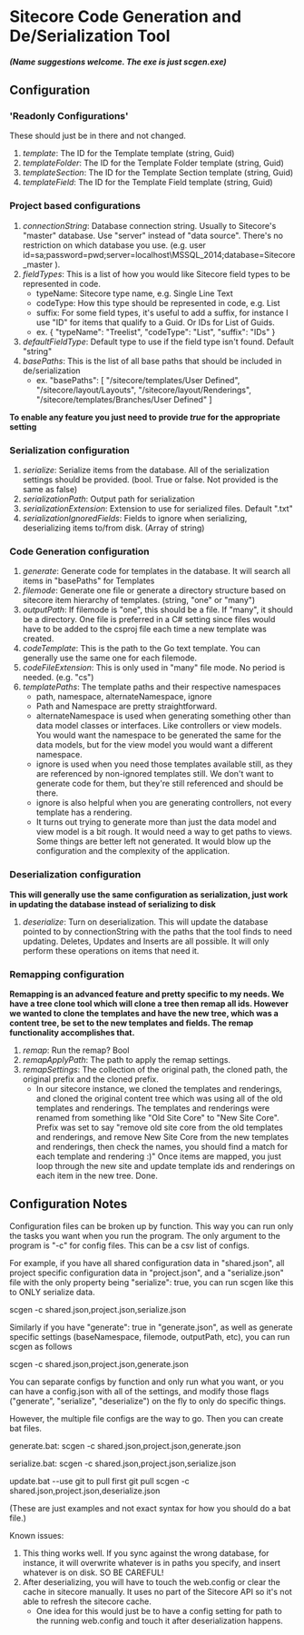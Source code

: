 # Sitecore Code Generation and De/Serialization Tool
##### (Name suggestions welcome. The exe is just scgen.exe)

## Configuration

### 'Readonly Configurations'
These should just be in there and not changed.
1. _template_:  The ID for the Template template (string, Guid)
2. _templateFolder_: The ID for the Template Folder template (string, Guid)
3. _templateSection_: The ID for the Template Section template (string, Guid)
4. _templateField_: The ID for the Template Field template (string, Guid)

### Project based configurations
1. _connectionString_: Database connection string. Usually to Sitecore's "master" database. Use "server" instead of "data source". There's no restriction on which database you use. (e.g. user id=sa;password=pwd;server=localhost\\MSSQL_2014;database=Sitecore_master ). 
2. _fieldTypes_: This is a list of how you would like Sitecore field types to be represented in code.
   * typeName: Sitecore type name, e.g. Single Line Text
   * codeType: How this type should be represented in code, e.g. List<Guid>
   * suffix: For some field types, it's useful to add a suffix, for instance I use "ID" for items that qualify to a Guid. Or IDs for List of Guids.
   * ex. { "typeName": "Treelist", "codeType": "List<Guid>", "suffix": "IDs" }
3. _defaultFieldType_: Default type to use if the field type isn't found. Default "string"
4. _basePaths_: This is the list of all base paths that should be included in de/serialization
   * ex. "basePaths": [ "/sitecore/templates/User Defined", "/sitecore/layout/Layouts", "/sitecore/layout/Renderings", "/sitecore/templates/Branches/User Defined" ]

**To enable any feature you just need to provide _true_ for the appropriate setting**

### Serialization configuration
1. _serialize_: Serialize items from the database. All of the serialization settings should be provided. (bool. True or false. Not provided is the same as false)
2. _serializationPath_: Output path for serialization
3. _serializationExtension_: Extension to use for serialized files. Default ".txt"
4. _serializationIgnoredFields_:  Fields to ignore when serializing, deserializing items to/from disk. (Array of string)


### Code Generation configuration
1. _generate_: Generate code for templates in the database. It will search all items in "basePaths" for Templates
2. _filemode_: Generate one file or generate a directory structure based on sitecore item hierarchy of templates. (string, "one" or "many")
3. _outputPath_: If filemode is "one", this should be a file. If "many", it should be a directory. One file is preferred in a C# setting since files would have to be added to the csproj file each time a new template was created.
4. _codeTemplate_: This is the path to the Go text template. You can generally use the same one for each filemode.
5. _codeFileExtension_: This is only used in "many" file mode. No period is needed. (e.g. "cs")
6. _templatePaths_: The template paths and their respective namespaces
   * path, namespace, alternateNamespace, ignore
   * Path and Namespace are pretty straightforward.
   * alternateNamespace is used when generating something other than data model classes or interfaces. Like controllers or view models. You would want the namespace to be generated the same for the data models, but for the view model you would want a different namespace.
   * ignore is used when you need those templates available still, as they are referenced by non-ignored templates still. We don't want to generate code for them, but they're still referenced and should be there.
   * ignore is also helpful when you are generating controllers, not every template has a rendering.
   * It turns out trying to generate more than just the data model and view model is a bit rough. It would need a way to get paths to views. Some things are better left not generated. It would blow up the configuration and the complexity of the application.

### Deserialization configuration
**This will generally use the same configuration as serialization, just work in updating the database instead of serializing to disk**
1. _deserialize_: Turn on deserialization. This will update the database pointed to by connectionString with the paths that the tool finds to need updating. Deletes, Updates and Inserts are all possible. It will only perform these operations on items that need it.

### Remapping configuration
**Remapping is an advanced feature and pretty specific to my needs. We have a tree clone tool which will clone a tree then remap all ids. However we wanted to clone the templates and have the new tree, which was a content tree, be set to the new templates and fields. The remap functionality accomplishes that.**
1. _remap_: Run the remap?  Bool
2. _remapApplyPath_: The path to apply the remap settings.
3. _remapSettings_: The collection of the original path, the cloned path, the original prefix and the cloned prefix.
   * In our sitecore instance, we cloned the templates and renderings, and cloned the original content tree which was using all of the old templates and renderings. The templates and renderings were renamed from something like "Old Site Core" to "New Site Core". Prefix was set to say "remove old site core from the old templates and renderings, and remove New Site Core from the new templates and renderings, then check the names, you should find a match for each template and rendering :)"  Once items are mapped, you just loop through the new site and update template ids and renderings on each item in the new tree. Done.

## Configuration Notes
Configuration files can be broken up by function. This way you can run only the tasks you want when you run the program. The only argument to the program is "-c" for config files. This can be a csv list of configs.

For example, if you have all shared configuration data in "shared.json", all project specific configuration data in "project.json", and a "serialize.json" file with the only property being "serialize": true, you can run scgen like this to ONLY serialize data.

scgen -c shared.json,project.json,serialize.json

Similarly if you have "generate": true in "generate.json", as well as generate specific settings (baseNamespace, filemode, outputPath, etc), you can run scgen as follows

scgen -c shared.json,project.json,generate.json

You can separate configs by function and only run what you want, or you can have a config.json with all of the settings, and modify those flags ("generate", "serialize", "deserialize") on the fly to only do specific things.

However, the multiple file configs are the way to go. Then you can create bat files.

generate.bat:
scgen -c shared.json,project.json,generate.json

serialize.bat:
scgen -c shared.json,project.json,serialize.json

update.bat
--use git to pull first
git pull
scgen -c shared.json,project.json,deserialize.json


(These are just examples and not exact syntax for how you should do a bat file.)


Known issues:
1. This thing works well. If you sync against the wrong database, for instance, it will overwrite whatever is in paths you specify, and insert whatever is on disk. SO BE CAREFUL!
2. After deserializing, you will have to touch the web.config or clear the cache in sitecore manually. It uses no part of the Sitecore API so it's not able to refresh the sitecore cache.
   * One idea for this would just be to have a config setting for path to the running web.config and touch it after deserialization happens.